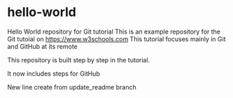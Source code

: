 # hello-world
Hello World repository for Git tutorial
This is an example repository for the Git tutoial on https://www.w3schools.com
This tutorial focuses mainly in Git and GitHub at its remote

This repository is built step by step in the tutorial.

It now includes steps for GitHub

New line create from update_readme branch